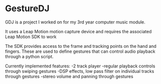 # GestureDJ
GDJ is a project I worked on for my 3rd year computer music module. 

It uses a Leap Motion motion capture device and requires the associated Leap Motion SDK to work

The SDK provides access to the frame and tracking points on the hand and fingers. 
These are used to define gestures that can control audio playback through a python script.

Currently implemented features:
-2 track player
-regular playback controls through swiping gestures
-DSP effects, low pass filter on individual tracks through gestures
-stereo volume and panning through gestures
